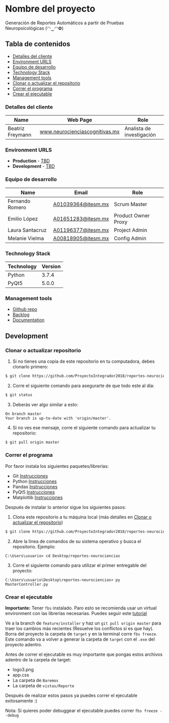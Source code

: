 # Nombre del proyecto

Generación de Reportes Automáticos a partir de Pruebas Neuropsicológicas (◠‿◠✿)

## Tabla de contenidos

* [Detalles del cliente](#detalles-del-cliente)
* [Environment URLS](#environment-urls)
* [Equipo de desarrollo](#equipo-de-desarrollo)
* [Technology Stack](#technology-stack)
* [Management tools](#management-tools)
* [Clonar o actualizar el repositorio](#clonar-o-actualizar-el-repositorio)
* [Correr el programa](#correr-el-programa)
* [Crear el ejecutable](#crear-el-ejecutable)


### Detalles del cliente

| Name               | Web Page                       | Role                       |
| ------------------ | -------------------------------| ---------------------------|
| Beatriz Freymann   | www.neurocienciascognitivas.mx | Analista de investigación  |


### Environment URLS

* **Production** - [TBD](TBD)
* **Development** - [TBD](TBD)

### Equipo de desarrollo

| Name            | Email              | Role                |
| --------------- | -------------------| --------------------|
| Fernando Romero | A01039364@itesm.mx | Scrum Master        |
| Emilio López    | A01651283@itesm.mx | Product Owner Proxy |
| Laura Santacruz | A01196377@itesm.mx | Project Admin       |
| Melanie Vielma  | A00818905@itesm.mx | Config Admin        |

### Technology Stack
| Technology    | Version      |
| ------------- | -------------|
| Python        | 3.7.4        |
| PyQt5         | 5.0.0        |

### Management tools

* [Github repo](https://github.com/ProyectoIntegrador2018/reportes-neurociencias)
* [Backlog](https://teams.microsoft.com/_#/school/tab::e4ebf4b1-cad0-4ba5-af36-7f7e5656e077/Proyecto?threadId=19:5c8da14bf8e34bdc9d277b396f93fc4f@thread.tacv2&ctx=channel)
* [Documentation](https://teams.microsoft.com/_#/school/files/Proyecto?threadId=19:5c8da14bf8e34bdc9d277b396f93fc4f@thread.tacv2&ctx=channel)

## Development

### Clonar o actualizar repositorio

1. Si no tienes una copia de este repositorio en tu computadora, debes clonarlo primero:

```bash
$ git clone https://github.com/ProyectoIntegrador2018/reportes-neurociencias.git
```

2. Corre el siguiente comando para asegurarte de que todo este al día:

```bash
$ git status
```

3. Deberás ver algo similar a esto: 

```
On branch master
Your branch is up-to-date with 'origin/master'.
```

4. Si no ves ese mensaje, corre el siguiente comando para actualizar tu repositorio:

```bash
$ git pull origin master
```

### Correr el programa

Por favor instala los siguientes paquetes/librerías: 

* Git [Instrucciones](https://git-scm.com/book/en/v2/Getting-Started-Installing-Git)
* Python [Instrucciones](https://www.python.org/downloads/)
* Pandas [Instrucciones](https://pandas.pydata.org/pandas-docs/version/0.23.3/install.html)
* PyQt5 [Instrucciones](https://pypi.org/project/PyQt5/)
* Matplotlib [Instrucciones](https://matplotlib.org/3.1.1/users/installing.html)

Después de instalar lo anterior sigue los siguientes pasos:

1. Clona este repositorio a tu máquina local (más detalles en [Clonar o actualizar el repositorio](#clonar-o-actualizar-el-repositorio))

```bash
$ git clone https://github.com/ProyectoIntegrador2018/reportes-neurociencias.git
```

2. Abre la línea de comandos de su sistema operativo y busca el repositorio. Ejemplo:
```
C:\Users\usuario> cd Desktop/reportes-neurociencias
```

3. Corre el siguiente comando para utilizar el primer entregable del proyecto:
```
C:\Users\usuario\Desktop\reportes-neurociencias> py MasterController.py
```

### Crear el ejecutable
 **Importante:**
 Tener `fbs` instalado. Paro esto se recomienda usar un virtual environment con las librerías necesarias. Puedes seguir este [tutorial](https://github.com/mherrmann/fbs-tutorial)
 
Ve a la branch de `feature/installer` y haz un `git pull origin master` para traer los cambios más recientes (Resuelve los conflictos si es que hay). Borra del proyecto la carpeta de `target` y en la terminal corre `fbs freeze`. Este comando va a volver a generar la carpeta de `target` con el `.exe` del proyecto adentro. 

Antes de correr el ejecutable es muy importante que pongas estos archivos adentro de la carpeta de target:
* logo3.png
* app.css
* La carpeta de `Baremos`
* La carpeta de `vistas/Reporte`

Después de realizar estos pasos ya puedes correr el ejecutable exitosamente :)

Nota: Si quieres poder debuggear el ejecutable puedes correr `fbs freeze --debug`